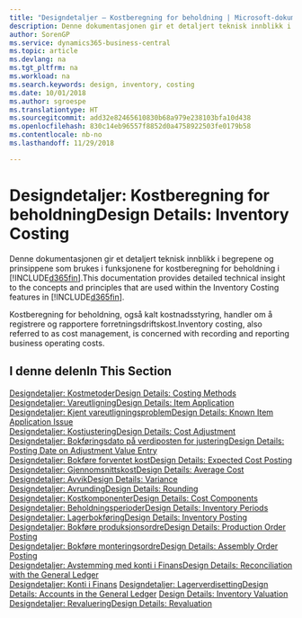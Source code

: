 ```yaml
---
title: "Designdetaljer – Kostberegning for beholdning | Microsoft-dokumentasjon"
description: Denne dokumentasjonen gir et detaljert teknisk innblikk i begrepene og prinsippene som brukes i funksjonene for kostberegning for beholdning i Business Central.
author: SorenGP
ms.service: dynamics365-business-central
ms.topic: article
ms.devlang: na
ms.tgt_pltfrm: na
ms.workload: na
ms.search.keywords: design, inventory, costing
ms.date: 10/01/2018
ms.author: sgroespe
ms.translationtype: HT
ms.sourcegitcommit: add32e82465610830b68a979e238103bfa10d438
ms.openlocfilehash: 830c14eb96557f8852d0a4758922503fe0179b58
ms.contentlocale: nb-no
ms.lasthandoff: 11/29/2018

---
```

# <a name="design-details-inventory-costing"></a><span data-ttu-id="f0a66-103">Designdetaljer: Kostberegning for beholdning</span><span class="sxs-lookup"><span data-stu-id="f0a66-103">Design Details: Inventory Costing</span></span>
<span data-ttu-id="f0a66-104">Denne dokumentasjonen gir et detaljert teknisk innblikk i begrepene og prinsippene som brukes i funksjonene for kostberegning for beholdning i [!INCLUDE[d365fin](includes/d365fin_md.md)].</span><span class="sxs-lookup"><span data-stu-id="f0a66-104">This documentation provides detailed technical insight to the concepts and principles that are used within the Inventory Costing features in [!INCLUDE[d365fin](includes/d365fin_md.md)].</span></span>  

<span data-ttu-id="f0a66-105">Kostberegning for beholdning, også kalt kostnadsstyring, handler om å registrere og rapportere forretningsdriftskost.</span><span class="sxs-lookup"><span data-stu-id="f0a66-105">Inventory costing, also referred to as cost management, is concerned with recording and reporting business operating costs.</span></span>  

## <a name="in-this-section"></a><span data-ttu-id="f0a66-106">I denne delen</span><span class="sxs-lookup"><span data-stu-id="f0a66-106">In This Section</span></span>  
[<span data-ttu-id="f0a66-107">Designdetaljer: Kostmetoder</span><span class="sxs-lookup"><span data-stu-id="f0a66-107">Design Details: Costing Methods</span></span>](design-details-costing-methods.md)  
[<span data-ttu-id="f0a66-108">Designdetaljer: Vareutligning</span><span class="sxs-lookup"><span data-stu-id="f0a66-108">Design Details: Item Application</span></span>](design-details-item-application.md)  
[<span data-ttu-id="f0a66-109">Designdetaljer: Kjent vareutligningsproblem</span><span class="sxs-lookup"><span data-stu-id="f0a66-109">Design Details: Known Item Application Issue</span></span>](design-details-inventory-zero-level-open-item-ledger-entries.md)  
[<span data-ttu-id="f0a66-110">Designdetaljer: Kostjustering</span><span class="sxs-lookup"><span data-stu-id="f0a66-110">Design Details: Cost Adjustment</span></span>](design-details-cost-adjustment.md)  
[<span data-ttu-id="f0a66-111">Designdetaljer: Bokføringsdato på verdiposten for justering</span><span class="sxs-lookup"><span data-stu-id="f0a66-111">Design Details: Posting Date on Adjustment Value Entry</span></span>](design-details-inventory-adjustment-value-entry-posting-date.md)  
[<span data-ttu-id="f0a66-112">Designdetaljer: Bokføre forventet kost</span><span class="sxs-lookup"><span data-stu-id="f0a66-112">Design Details: Expected Cost Posting</span></span>](design-details-expected-cost-posting.md)  
[<span data-ttu-id="f0a66-113">Designdetaljer: Gjennomsnittskost</span><span class="sxs-lookup"><span data-stu-id="f0a66-113">Design Details: Average Cost</span></span>](design-details-average-cost.md)  
[<span data-ttu-id="f0a66-114">Designdetaljer: Avvik</span><span class="sxs-lookup"><span data-stu-id="f0a66-114">Design Details: Variance</span></span>](design-details-variance.md)  
[<span data-ttu-id="f0a66-115">Designdetaljer: Avrunding</span><span class="sxs-lookup"><span data-stu-id="f0a66-115">Design Details: Rounding</span></span>](design-details-rounding.md)  
[<span data-ttu-id="f0a66-116">Designdetaljer: Kostkomponenter</span><span class="sxs-lookup"><span data-stu-id="f0a66-116">Design Details: Cost Components</span></span>](design-details-cost-components.md)  
[<span data-ttu-id="f0a66-117">Designdetaljer: Beholdningsperioder</span><span class="sxs-lookup"><span data-stu-id="f0a66-117">Design Details: Inventory Periods</span></span>](design-details-inventory-periods.md)  
[<span data-ttu-id="f0a66-118">Designdetaljer: Lagerbokføring</span><span class="sxs-lookup"><span data-stu-id="f0a66-118">Design Details: Inventory Posting</span></span>](design-details-inventory-posting.md)  
[<span data-ttu-id="f0a66-119">Designdetaljer: Bokføre produksjonsordre</span><span class="sxs-lookup"><span data-stu-id="f0a66-119">Design Details: Production Order Posting</span></span>](design-details-production-order-posting.md)  
[<span data-ttu-id="f0a66-120">Designdetaljer: Bokføre monteringsordre</span><span class="sxs-lookup"><span data-stu-id="f0a66-120">Design Details: Assembly Order Posting</span></span>](design-details-assembly-order-posting.md)  
[<span data-ttu-id="f0a66-121">Designdetaljer: Avstemming med konti i Finans</span><span class="sxs-lookup"><span data-stu-id="f0a66-121">Design Details: Reconciliation with the General Ledger</span></span>](design-details-reconciliation-with-the-general-ledger.md)  
<span data-ttu-id="f0a66-122">[Designdetaljer: Konti i Finans](design-details-accounts-in-the-general-ledger.md)
[Designdetaljer: Lagerverdisetting](design-details-inventory-valuation.md)</span><span class="sxs-lookup"><span data-stu-id="f0a66-122">[Design Details: Accounts in the General Ledger](design-details-accounts-in-the-general-ledger.md)
[Design Details: Inventory Valuation](design-details-inventory-valuation.md)</span></span>  
[<span data-ttu-id="f0a66-123">Designdetaljer: Revaluering</span><span class="sxs-lookup"><span data-stu-id="f0a66-123">Design Details: Revaluation</span></span>](design-details-revaluation.md)

